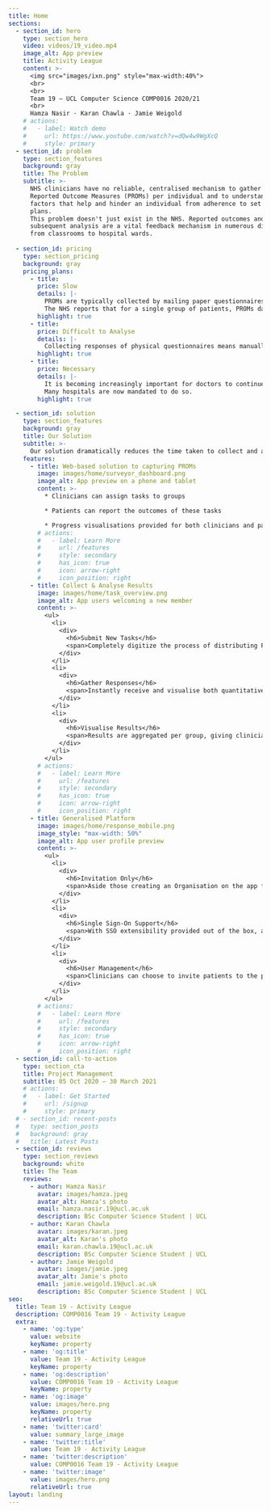 ```yaml
---
title: Home
sections:
  - section_id: hero
    type: section_hero
    video: videos/19_video.mp4
    image_alt: App preview
    title: Activity League
    content: >-
      <img src="images/ixn.png" style="max-width:40%">
      <br>
      <br>
      Team 19 – UCL Computer Science COMP0016 2020/21
      <br>
      Hamza Nasir · Karan Chawla · Jamie Weigold
    # actions:
    #   - label: Watch demo
    #     url: https://www.youtube.com/watch?v=dQw4w9WgXcQ
    #     style: primary
  - section_id: problem
    type: section_features
    background: gray
    title: The Problem
    subtitle: >-
      NHS clinicians have no reliable, centralised mechanism to gather Patient
      Reported Outcome Measures (PROMs) per individual and to understand the
      factors that help and hinder an individual from adherence to set treatment
      plans.
      This problem doesn't just exist in the NHS. Reported outcomes and
      subsequent analysis are a vital feedback mechanism in numerous disciplines,
      from classrooms to hospital wards.
    
  - section_id: pricing
    type: section_pricing
    background: gray
    pricing_plans:
      - title:
        price: Slow
        details: |-
          PROMs are typically collected by mailing paper questionnaires to patients.
          The NHS reports that for a single group of patients, PROMs data can take up to a year to collect.
        highlight: true
      - title:
        price: Difficult to Analyse
        details: |-
          Collecting responses of physical questionnaires means manually updating records - providing no quick and easy visualisations to assist in analysing the response data.
        highlight: true
      - title:
        price: Necessary
        details: |-
          It is becoming increasingly important for doctors to continue monitoring the health of their patients after they've been discharged.
          Many hospitals are now mandated to do so.
        highlight: true

  - section_id: solution
    type: section_features
    background: gray
    title: Our Solution
    subtitle: >-
      Our solution dramatically reduces the time taken to collect and analyse responses to PROMs and may allow them to uncover health-related issues that would have gone undiscovered if assessed purely on the existing patient consultation framework. 
    features:
      - title: Web-based solution to capturing PROMs
        image: images/home/surveyor_dashboard.png
        image_alt: App preview on a phone and tablet
        content: >-
          * Clinicians can assign tasks to groups

          * Patients can report the outcomes of these tasks

          * Progress visualisations provided for both clinicians and patients
        # actions:
        #   - label: Learn More
        #     url: /features
        #     style: secondary
        #     has_icon: true
        #     icon: arrow-right
        #     icon_position: right
      - title: Collect & Analyse Results
        image: images/home/task_overview.png
        image_alt: App users welcoming a new member
        content: >-
          <ul>
            <li>
              <div>
                <h6>Submit New Tasks</h6>
                <span>Completely digitize the process of distributing PROMs and collecting their responses.</span>
              </div>
            </li>
            <li>
              <div>
                <h6>Gather Responses</h6>
                <span>Instantly receive and visualise both quantitative and qualitative responses for a given task.</span>
              </div>
            </li>
            <li>
              <div>
                <h6>Visualise Results</h6>
                <span>Results are aggregated per group, giving clinicians the ability to analyse progress for both individuals and groups as a whole.</span>
              </div>
            </li>
          </ul>
        # actions:
        #   - label: Learn More
        #     url: /features
        #     style: secondary
        #     has_icon: true
        #     icon: arrow-right
        #     icon_position: right
      - title: Generalised Platform
        image: images/home/response_mobile.png
        image_style: "max-width: 50%"
        image_alt: App user profile preview
        content: >-
          <ul>
            <li>
              <div>
                <h6>Invitation Only</h6>
                <span>Aside those creating an Organisation on the app for the first time it is invite-only, ensuring only those invited to your organisation can see those within it.</span>
              </div>
            </li>
            <li>
              <div>
                <h6>Single Sign-On Support</h6>
                <span>With SSO extensibility provided out of the box, adding just a few lines of code can allow users to sign in with a range of different providers.</span>
              </div>
            </li>
            <li>
              <div>
                <h6>User Management</h6>
                <span>Clinicians can choose to invite patients to the platform individually, or bulk import using Microsoft Excel spreadsheets.</span>
              </div>
            </li>
          </ul>
        # actions:
        #   - label: Learn More
        #     url: /features
        #     style: secondary
        #     has_icon: true
        #     icon: arrow-right
        #     icon_position: right 
  - section_id: call-to-action
    type: section_cta
    title: Project Management
    subtitle: 05 Oct 2020 – 30 March 2021
    # actions:
    #   - label: Get Started
    #     url: /signup
    #     style: primary
  # - section_id: recent-posts
  #   type: section_posts
  #   background: gray
  #   title: Latest Posts
  - section_id: reviews
    type: section_reviews
    background: white
    title: The Team
    reviews:
      - author: Hamza Nasir
        avatar: images/hamza.jpeg
        avatar_alt: Hamza's photo
        email: hamza.nasir.19@ucl.ac.uk
        description: BSc Computer Science Student | UCL
      - author: Karan Chawla
        avatar: images/karan.jpeg
        avatar_alt: Karan's photo
        email: karan.chawla.19@ucl.ac.uk
        description: BSc Computer Science Student | UCL
      - author: Jamie Weigold
        avatar: images/jamie.jpeg
        avatar_alt: Jamie's photo
        email: jamie.weigold.19@ucl.ac.uk
        description: BSc Computer Science Student | UCL
seo:
  title: Team 19 - Activity League
  description: COMP0016 Team 19 - Activity League
  extra:
    - name: 'og:type'
      value: website
      keyName: property
    - name: 'og:title'
      value: Team 19 - Activity League
      keyName: property
    - name: 'og:description'
      value: COMP0016 Team 19 - Activity League
      keyName: property
    - name: 'og:image'
      value: images/hero.png
      keyName: property
      relativeUrl: true
    - name: 'twitter:card'
      value: summary_large_image
    - name: 'twitter:title'
      value: Team 19 - Activity League
    - name: 'twitter:description'
      value: COMP0016 Team 19 - Activity League
    - name: 'twitter:image'
      value: images/hero.png
      relativeUrl: true
layout: landing
---
```

